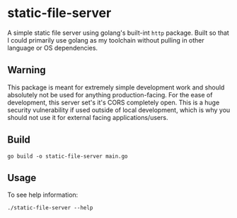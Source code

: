 # static-file-server
A simple static file server using golang's built-int `http` package.
Built so that I could primarily use golang as my toolchain without pulling in other language or OS dependencies.

## Warning
This package is meant for extremely simple development work and should absolutely not be used for anything production-facing.
For the ease of development, this server set's it's CORS completely open.
This is a huge security vulnerability if used outside of local development, which is why you should not use it for external facing applications/users.

## Build

```
go build -o static-file-server main.go
```

## Usage
To see help information:

```
./static-file-server --help
```